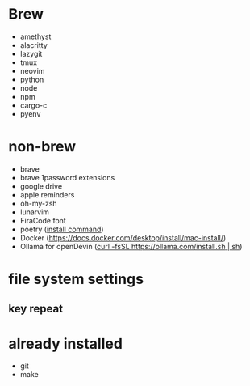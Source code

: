 # Brew
- amethyst
- alacritty
- lazygit
- tmux
- neovim
- python
- node
- npm
- cargo-c
- pyenv

# non-brew
- brave
- brave 1password extensions
- google drive
- apple reminders
- oh-my-zsh
- lunarvim
- FiraCode font
- poetry ([install command](https://python-poetry.org/docs/#installing-with-the-official-installer))
- Docker (https://docs.docker.com/desktop/install/mac-install/)
- Ollama for openDevin ([curl -fsSL https://ollama.com/install.sh | sh](https://github.com/OpenDevin/OpenDevin/blob/main/docs/documentation/LOCAL_LLM_GUIDE.md))


# file system settings
## key repeat


# already installed
- git
- make
